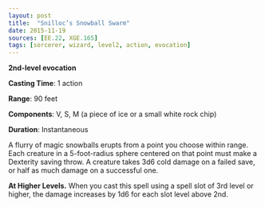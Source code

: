 ```yaml
---
layout: post
title:  "Snilloc’s Snowball Swarm"
date: 2015-11-19
sources: [EE.22, XGE.165]
tags: [sorcerer, wizard, level2, action, evocation]
---
```


**2nd-level evocation**

**Casting Time**: 1 action

**Range**: 90 feet

**Components**: V, S, M (a piece of ice or a small white rock chip)

**Duration**: Instantaneous

A flurry of magic snowballs erupts from a point you choose within range. Each creature in a 5-foot-radius sphere centered on that point must make a Dexterity saving throw. A creature takes 3d6 cold damage on a failed save, or half as much damage on a successful one.

**At Higher Levels.** When you cast this spell using a spell slot of 3rd level or higher, the damage increases by 1d6 for each slot level above 2nd.

